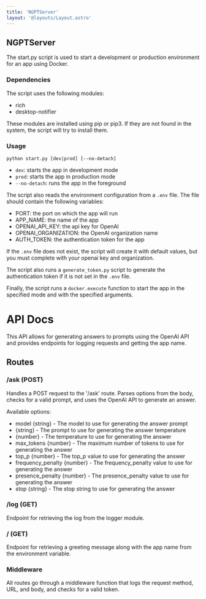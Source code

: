 ```yaml
---
title: 'NGPTServer'
layout: '@layouts/Layout.astro'
---
```


## NGPTServer

The start.py script is used to start a development or production environment for an app using Docker.

### Dependencies

The script uses the following modules:

- rich
- desktop-notifier

These modules are installed using pip or pip3. If they are not found in the system, the script will try to install them.

### Usage

`python start.py [dev|prod] [--no-detach]`

- `dev`: starts the app in development mode
- `prod`: starts the app in production mode
- `--no-detach`: runs the app in the foreground

The script also reads the environment configuration from a `.env` file. The file should contain the following variables:

- PORT: the port on which the app will run
- APP_NAME: the name of the app
- OPENAI_API_KEY: the api key for OpenAI
- OPENAI_ORGANIZATION: the OpenAI organization name
- AUTH_TOKEN: the authentication token for the app

If the `.env` file does not exist, the script will create it with default values, but you must complete with your openai key and organization.

The script also runs a `generate_token.py` script to generate the authentication token if it is not set in the `.env` file.

Finally, the script runs a `docker.execute` function to start the app in the specified mode and with the specified arguments.

# API Docs

This API allows for generating answers to prompts using the OpenAI API and provides endpoints for logging requests and getting the app name.

## Routes

### /ask (POST)

Handles a POST request to the '/ask' route. Parses options from the body, checks for a valid prompt, and uses the OpenAI API to generate an answer.

Available options:

- model {string} - The model to use for generating the answer prompt
- {string} - The prompt to use for generating the answer temperature
- {number} - The temperature to use for generating the answer
- max_tokens {number} - The maximum number of tokens to use for generating the answer
- top_p {number} - The top_p value to use for generating the answer
- frequency_penalty {number} - The frequency_penalty value to use for
  generating the answer
- presence_penalty {number} - The presence_penalty value to use for
  generating the answer
- stop {string} - The stop string to use for generating the answer

### /log (GET)

Endpoint for retrieving the log from the logger module.

### / (GET)

Endpoint for retrieving a greeting message along with the app name from the environment variable.

### Middleware

All routes go through a middleware function that logs the request method, URL, and body, and checks for a valid token.
